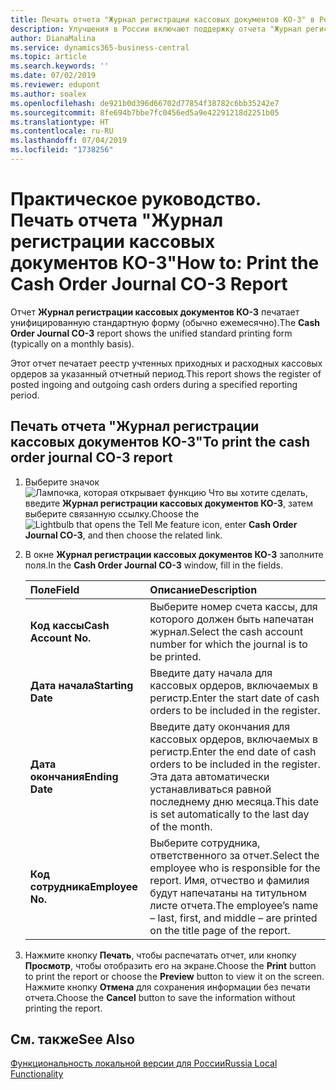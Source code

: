```yaml
---
title: Печать отчета "Журнал регистрации кассовых документов КО-3" в России
description: Улучшения в России включают поддержку отчета "Журнал регистрации кассовых документов КО-3"
author: DianaMalina
ms.service: dynamics365-business-central
ms.topic: article
ms.search.keywords: ''
ms.date: 07/02/2019
ms.reviewer: edupont
ms.author: soalex
ms.openlocfilehash: de921b0d396d66702d77854f38782c6bb35242e7
ms.sourcegitcommit: 8fe694b7bbe7fc0456ed5a9e42291218d2251b05
ms.translationtype: HT
ms.contentlocale: ru-RU
ms.lasthandoff: 07/04/2019
ms.locfileid: "1738256"
---
```

# <a name="how-to-print-the-cash-order-journal-co-3-report"></a><span data-ttu-id="9587a-103">Практическое руководство. Печать отчета "Журнал регистрации кассовых документов КО-3"</span><span class="sxs-lookup"><span data-stu-id="9587a-103">How to: Print the Cash Order Journal CO-3 Report</span></span>

<span data-ttu-id="9587a-104">Отчет **Журнал регистрации кассовых документов КО-3** печатает унифицированную стандартную форму (обычно ежемесячно).</span><span class="sxs-lookup"><span data-stu-id="9587a-104">The **Cash Order Journal CO-3** report shows the unified standard printing form (typically on a monthly basis).</span></span>  

<span data-ttu-id="9587a-105">Этот отчет печатает реестр учтенных приходных и расходных кассовых ордеров за указанный отчетный период.</span><span class="sxs-lookup"><span data-stu-id="9587a-105">This report shows the register of posted ingoing and outgoing cash orders during a specified reporting period.</span></span>  

## <a name="to-print-the-cash-order-journal-co-3-report"></a><span data-ttu-id="9587a-106">Печать отчета "Журнал регистрации кассовых документов КО-3"</span><span class="sxs-lookup"><span data-stu-id="9587a-106">To print the cash order journal CO-3 report</span></span>

1. <span data-ttu-id="9587a-107">Выберите значок ![Лампочка, которая открывает функцию Что вы хотите сделать](../../media/ui-search/search_small.png "Что вы хотите сделать"), введите **Журнал регистрации кассовых документов КО-3**, затем выберите связанную ссылку.</span><span class="sxs-lookup"><span data-stu-id="9587a-107">Choose the ![Lightbulb that opens the Tell Me feature](../../media/ui-search/search_small.png "Tell me what you want to do") icon, enter **Cash Order Journal CO-3**, and then choose the related link.</span></span>

2. <span data-ttu-id="9587a-108">В окне **Журнал регистрации кассовых документов КО-3** заполните поля.</span><span class="sxs-lookup"><span data-stu-id="9587a-108">In the **Cash Order Journal CO-3** window, fill in the fields.</span></span>

   | <span data-ttu-id="9587a-109">Поле</span><span class="sxs-lookup"><span data-stu-id="9587a-109">Field</span></span>                | <span data-ttu-id="9587a-110">Описание</span><span class="sxs-lookup"><span data-stu-id="9587a-110">Description</span></span>                                                  |
   | :------------------- | :----------------------------------------------------------- |
   | <span data-ttu-id="9587a-111">**Код кассы**</span><span class="sxs-lookup"><span data-stu-id="9587a-111">**Cash Account No.**</span></span> | <span data-ttu-id="9587a-112">Выберите номер счета кассы, для которого должен быть напечатан журнал.</span><span class="sxs-lookup"><span data-stu-id="9587a-112">Select the cash account number for which the journal is to be printed.</span></span> |
   | <span data-ttu-id="9587a-113">**Дата начала**</span><span class="sxs-lookup"><span data-stu-id="9587a-113">**Starting Date**</span></span>    | <span data-ttu-id="9587a-114">Введите дату начала для кассовых ордеров, включаемых в регистр.</span><span class="sxs-lookup"><span data-stu-id="9587a-114">Enter the start date of cash orders to be included in the register.</span></span> |
   | <span data-ttu-id="9587a-115">**Дата окончания**</span><span class="sxs-lookup"><span data-stu-id="9587a-115">**Ending Date**</span></span>      | <span data-ttu-id="9587a-116">Введите дату окончания для кассовых ордеров, включаемых в регистр.</span><span class="sxs-lookup"><span data-stu-id="9587a-116">Enter the end date of cash orders to be included in the register.</span></span> <span data-ttu-id="9587a-117">Эта дата автоматически устанавливаться равной последнему дню месяца.</span><span class="sxs-lookup"><span data-stu-id="9587a-117">This date is set automatically to the last day of the month.</span></span> |
   | <span data-ttu-id="9587a-118">**Код сотрудника**</span><span class="sxs-lookup"><span data-stu-id="9587a-118">**Employee No.**</span></span>     | <span data-ttu-id="9587a-119">Выберите сотрудника, ответственного за отчет.</span><span class="sxs-lookup"><span data-stu-id="9587a-119">Select the employee who is responsible for the report.</span></span> <span data-ttu-id="9587a-120">Имя, отчество и фамилия будут напечатаны на титульном листе отчета.</span><span class="sxs-lookup"><span data-stu-id="9587a-120">The employee’s name – last, first, and middle – are printed on the title page of the report.</span></span> |

3. <span data-ttu-id="9587a-121">Нажмите кнопку **Печать**, чтобы распечатать отчет, или кнопку **Просмотр**, чтобы отобразить его на экране.</span><span class="sxs-lookup"><span data-stu-id="9587a-121">Choose the **Print** button to print the report or choose the **Preview** button to view it on the screen.</span></span> <span data-ttu-id="9587a-122">Нажмите кнопку **Отмена** для сохранения информации без печати отчета.</span><span class="sxs-lookup"><span data-stu-id="9587a-122">Choose the **Cancel** button to save the information without printing the report.</span></span>

## <a name="see-also"></a><span data-ttu-id="9587a-123">См. также</span><span class="sxs-lookup"><span data-stu-id="9587a-123">See Also</span></span>

[<span data-ttu-id="9587a-124">Функциональность локальной версии для России</span><span class="sxs-lookup"><span data-stu-id="9587a-124">Russia Local Functionality</span></span>](russia-local-functionality.md)  
